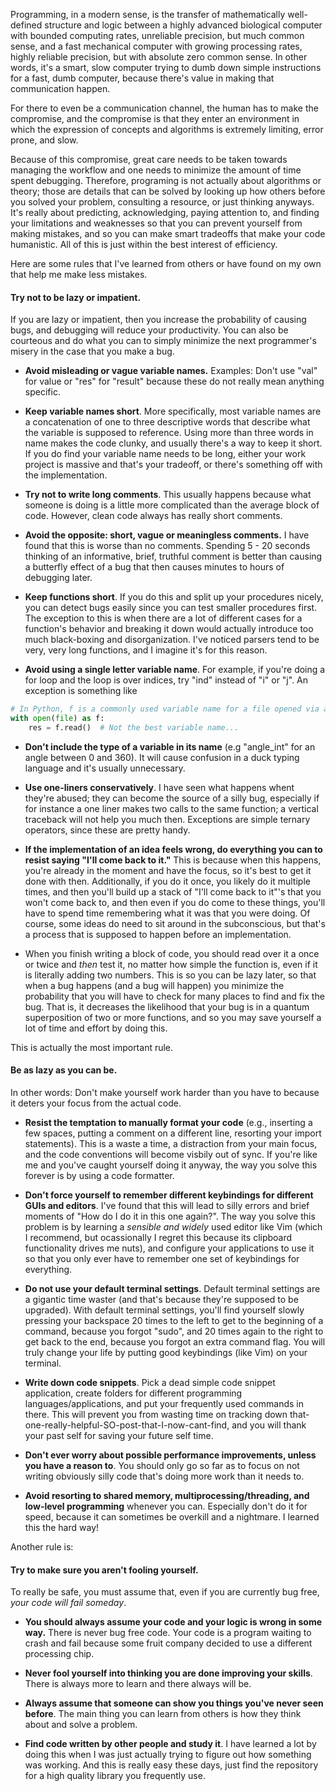 <!-- title: Programming Idioms -->
<!-- syntax_highlighting: on -->

Programming, in a modern sense, is the transfer of mathematically well-defined structure and logic between a highly advanced biological computer with bounded computing rates, unreliable precision, but much common sense, and a fast mechanical computer with growing processing rates, highly reliable precision, but with absolute zero common sense. In other words, it's a smart, slow computer trying to dumb down simple instructions for a fast, dumb computer, because there's value in making that communication happen.

For there to even be a communication channel, the human has to make the compromise, and the compromise is that they enter an environment in which the expression of concepts and algorithms is extremely limiting, error prone, and slow.

Because of this compromise, great care needs to be taken towards managing the workflow and one needs to minimize the amount of time spent debugging. Therefore, programing is not actually about algorithms or theory; those are details that can be solved by looking up how others before you solved your problem, consulting a resource, or just thinking anyways. It's really about predicting, acknowledging, paying attention to, and finding your limitations and weaknesses so that you can prevent yourself from making mistakes, and so you can make smart tradeoffs that make your code humanistic. All of this is just within the best interest of efficiency.

Here are some rules that I've learned from others or have found on my own that help me make less mistakes.

#### Try not to be lazy or impatient.
If you are lazy or impatient, then you increase the probability of causing bugs, and debugging will reduce your productivity. You can also be courteous and do what you can to simply minimize the next programmer's misery in the case that you make a bug.

* **Avoid misleading or vague variable names.** Examples: Don't use "val" for value or "res" for "result" because these do not really mean anything specific.

* **Keep variable names short**. More specifically, most variable names are a concatenation of one to three descriptive words that describe what the variable is supposed to reference. Using more than three words in name makes the code clunky, and usually there's a way to keep it short. If you do find your variable name needs to be long, either your work project is massive and that's your tradeoff, or there's something off with the implementation.

* **Try not to write long comments**. This usually happens because what someone is doing is a little more complicated than the average block of code. However, clean code always has really short comments. 

* **Avoid the opposite: short, vague or meaningless comments.** I have found that this is worse than no comments. Spending 5 - 20 seconds thinking of an informative, brief, truthful comment is better than causing a butterfly effect of a bug that then causes minutes to hours of debugging later. 

* **Keep functions short**. If you do this and split up your procedures nicely, you can detect bugs easily since you can test smaller procedures first. The exception to this is when there are a lot of different cases for a function's behavior and breaking it down would actually introduce too much black-boxing and disorganization. I've noticed parsers tend to be very, very long functions, and I imagine it's for this reason. 

* **Avoid using a single letter variable name**. For example, if you're doing a for loop and the loop is over indices, try "ind" instead of "i" or "j". An exception is something like 
```python
# In Python, f is a commonly used variable name for a file opened via a context manager. 
with open(file) as f:
    res = f.read()  # Not the best variable name...
```

* **Don't include the type of a variable in its name** (e.g "angle_int" for an angle between 0 and 360). It will cause confusion in a duck typing language and it's usually unnecessary.

* **Use one-liners conservatively**. I have seen what happens whent they're abused; they can become the source of a silly bug, especially if for instance a one liner makes two calls to the same function; a vertical traceback will not help you much then. Exceptions are simple ternary operators, since these are pretty handy.

* **If the implementation of an idea feels wrong, do everything you can to resist saying "I'll come back to it."** This is because when this happens, you're already in the moment and have the focus, so it's best to get it done with then. Additionally, if you do it once, you likely do it multiple times, and then you'll build up a stack of "I'll come back to it"'s that you won't come back to, and then even if you do come to these things, you'll have to spend time remembering what it was that you were doing. Of course, some ideas do need to sit around in the subconscious, but that's a process that is supposed to happen before an implementation.

* When you finish writing a block of code, you should read over it a once or twice and *then* test it, no matter how simple the function is, even if it is literally adding two numbers. This is so you can be lazy later, so that when a bug happens (and a bug will happen) you minimize the probability that you will have to check for many places to find and fix the bug. That is, it decreases the likelihood that your bug is in a quantum superposition of two or more functions, and so you may save yourself a lot of time and effort by doing this.

This is actually the most important rule.

#### Be as lazy as you can be.
In other words: Don't make yourself work harder than you have to because it deters your focus from the actual code.

* **Resist the temptation to manually format your code** (e.g., inserting a few spaces, putting a comment on a different line, resorting your import statements). This is a waste a time, a distraction from your main focus, and the code conventions will become visbily out of sync. If you're like me and you've caught yourself doing it anyway, the way you solve this forever is by using a code formatter.


* **Don't force yourself to remember different keybindings for different GUIs and editors**. I've found that this will lead to silly errors and brief moments of "How do I do it in this one again?". The way you solve this problem is by learning a *sensible and widely* used editor like Vim (which I recommend, but ocassionally I regret this because its clipboard functionality drives me nuts), and configure your applications to use it so that you only ever have to remember one set of keybindings for everything. 

* **Do not use your default terminal settings**. Default terminal settings are a gigantic time waster (and that's because they're supposed to be upgraded). With default terminal settings, you'll find yourself slowly pressing your backspace 20 times to the left to get to the beginning of a command, because you forgot "sudo", and 20 times again to the right to get back to the end, because you forgot an extra command flag. You will truly change your life by putting good keybindings (like Vim) on your terminal.

* **Write down code snippets**. Pick a dead simple code snippet application, create folders for different programming languages/applications, and put your frequently used commands in there. This will prevent you from wasting time on tracking down that-one-really-helpful-SO-post-that-I-now-cant-find, and you will thank your past self for saving your future self time.

* **Don't ever worry about possible performance improvements, unless you have a reason to**. You should only go so far as to focus on not writing obviously silly code that's doing more work than it needs to.

* **Avoid resorting to shared memory, multiprocessing/threading, and low-level programming** whenever you can. Especially don't do it for speed, because it can sometimes be overkill and a nightmare. I learned this the hard way!


Another rule is: 
#### Try to make sure you aren't fooling yourself.
To really be safe, you must assume that, even if you are currently bug free, *your code will fail someday*. 

* **You should always assume your code and your logic is wrong in some way.** There is never bug free code. Your code is a program waiting to crash and fail because some fruit company decided to use a different processing chip.

* **Never fool yourself into thinking you are done improving your skills**. There is always more to learn and there always will be.

* **Always assume that someone can show you things you've never seen before**. The main thing you can learn from others is how they think about and solve a problem.

* **Find code written by other people and study it**. I have learned a lot by doing this when I was just actually trying to figure out how something was working. And this is really easy these days, just find the repository for a high quality library you frequently use. 


